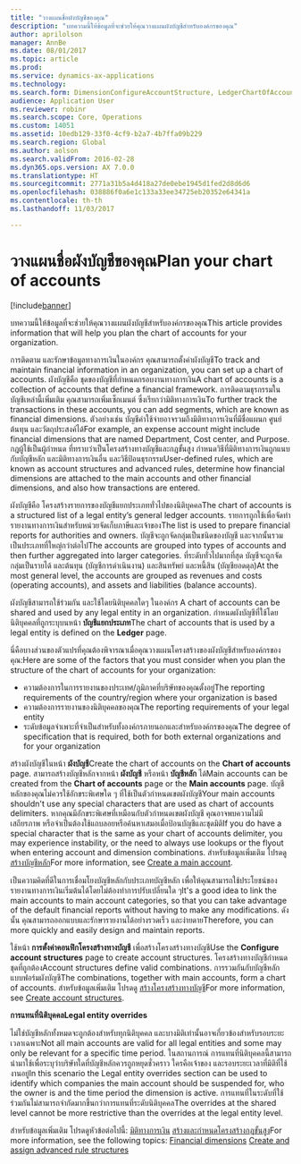 ```yaml
---
title: "วางแผนชื่อผังบัญชีของคุณ"
description: "บทความนี้ให้ข้อมูลที่จะช่วยให้คุณวางแผนผังบัญชีสำหรับองค์กรของคุณ"
author: aprilolson
manager: AnnBe
ms.date: 08/01/2017
ms.topic: article
ms.prod: 
ms.service: dynamics-ax-applications
ms.technology: 
ms.search.form: DimensionConfigureAccountStructure, LedgerChartOfAccounts
audience: Application User
ms.reviewer: robinr
ms.search.scope: Core, Operations
ms.custom: 14051
ms.assetid: 10edb129-33f0-4cf9-b2a7-4b7ffa09b229
ms.search.region: Global
ms.author: aolson
ms.search.validFrom: 2016-02-28
ms.dyn365.ops.version: AX 7.0.0
ms.translationtype: HT
ms.sourcegitcommit: 2771a31b5a4d418a27de0ebe1945d1fed2d8d6d6
ms.openlocfilehash: 038886f0a6e1c133a33ee34725eb20352e64341a
ms.contentlocale: th-th
ms.lasthandoff: 11/03/2017

---
```


# <a name="plan-your-chart-of-accounts"></a><span data-ttu-id="893cd-103">วางแผนชื่อผังบัญชีของคุณ</span><span class="sxs-lookup"><span data-stu-id="893cd-103">Plan your chart of accounts</span></span>

[!include[banner](../includes/banner.md)]


<span data-ttu-id="893cd-104">บทความนี้ให้ข้อมูลที่จะช่วยให้คุณวางแผนผังบัญชีสำหรับองค์กรของคุณ</span><span class="sxs-lookup"><span data-stu-id="893cd-104">This article provides information that will help you plan the chart of accounts for your organization.</span></span>

<span data-ttu-id="893cd-105">การติดตาม และรักษาข้อมูลทางการเงินในองค์กร คุณสามารถตั้งค่าผังบัญชี</span><span class="sxs-lookup"><span data-stu-id="893cd-105">To track and maintain financial information in an organization, you can set up a chart of accounts.</span></span> <span data-ttu-id="893cd-106">ผังบัญชีคือ ชุดของบัญชีที่กำหนดกรอบงานทางการเงิน</span><span class="sxs-lookup"><span data-stu-id="893cd-106">A chart of accounts is a collection of accounts that define a financial framework.</span></span> <span data-ttu-id="893cd-107">การติดตามธุรกรรมในบัญชีเหล่านี้เพิ่มเติม คุณสามารถเพิ่มเซ็กเมนต์ ซึ่งเรียกว่ามิติทางการเงิน</span><span class="sxs-lookup"><span data-stu-id="893cd-107">To further track the transactions in these accounts, you can add segments, which are known as financial dimensions.</span></span> <span data-ttu-id="893cd-108">ตัวอย่างเช่น บัญชีค่าใช้จ่ายอาจรวมถึงมิติทางการเงินที่มีชื่อแผนก ศูนย์ต้นทุน และวัตถุประสงค์ได้</span><span class="sxs-lookup"><span data-stu-id="893cd-108">For example, an expense account might include financial dimensions that are named Department, Cost center, and Purpose.</span></span> <span data-ttu-id="893cd-109">กฎผู้ใช้เป็นผู้กำหนด ที่ทราบว่าเป็นโครงสร้างทางบัญชีและกฎขั้นสูง กำหนดวิธีที่มิติทางการเงินถูกแนบกับบัญชีหลัก และมิติทางการเงินอื่น และวิธีป้อนธุรกรรม</span><span class="sxs-lookup"><span data-stu-id="893cd-109">User-defined rules, which are known as account structures and advanced rules, determine how financial dimensions are attached to the main accounts and other financial dimensions, and also how transactions are entered.</span></span> 

<span data-ttu-id="893cd-110">ผังบัญชีคือ โครงสร้างรายการของบัญชีแยกประเภททั่วไปของนิติบุคคล</span><span class="sxs-lookup"><span data-stu-id="893cd-110">The chart of accounts is a structured list of a legal entity’s general ledger accounts.</span></span> <span data-ttu-id="893cd-111">รายการถูกใช้เพื่อจัดทำรายงานทางการเงินสำหรับหน่วยจัดเก็บภาษีและเจ้าของ</span><span class="sxs-lookup"><span data-stu-id="893cd-111">The list is used to prepare financial reports for authorities and owners.</span></span> <span data-ttu-id="893cd-112">บัญชีจะถูกจัดกลุ่มเป็นชนิดของบัญชี และจากนั้นรวมเป็นประเภทที่ใหญ่กว่าต่อไป</span><span class="sxs-lookup"><span data-stu-id="893cd-112">The accounts are grouped into types of accounts and then further aggregated into larger categories.</span></span> <span data-ttu-id="893cd-113">ที่ระดับทั่วไปมากที่สุด บัญชีจะถูกจัดกลุ่มเป็นรายได้ และต้นทุน (บัญชีการดำเนินงาน) และสินทรัพย์ และหนี้สิน (บัญชียอดดุล)</span><span class="sxs-lookup"><span data-stu-id="893cd-113">At the most general level, the accounts are grouped as revenues and costs (operating accounts), and assets and liabilities (balance accounts).</span></span> 

<span data-ttu-id="893cd-114">ผังบัญชีสามารถใช้ร่วมกัน และใช้โดยนิติบุคคลใดๆ ในองค์กร </span><span class="sxs-lookup"><span data-stu-id="893cd-114">A chart of accounts can be shared and used by any legal entity in an organization.</span></span> <span data-ttu-id="893cd-115">กำหนดผังบัญชีที่ใช้โดยนิติบุคคลที่ถูกระบุบนหน้า **บัญชีแยกประเภท**</span><span class="sxs-lookup"><span data-stu-id="893cd-115">The chart of accounts that is used by a legal entity is defined on the **Ledger** page.</span></span> 

<span data-ttu-id="893cd-116">นี่คือบางส่วนของตัวแปรที่คุณต้องพิจารณาเมื่อคุณวางแผนโครงสร้างของผังบัญชีสำหรับองค์กรของคุณ:</span><span class="sxs-lookup"><span data-stu-id="893cd-116">Here are some of the factors that you must consider when you plan the structure of the chart of accounts for your organization:</span></span>

-   <span data-ttu-id="893cd-117">ความต้องการในการรายงานของประเทศ/ภูมิภาคที่บริษัทของคุณตั้งอยู่</span><span class="sxs-lookup"><span data-stu-id="893cd-117">The reporting requirements of the country/region where your organization is based</span></span>
-   <span data-ttu-id="893cd-118">ความต้องการรายงานของนิติบุคคลของคุณ</span><span class="sxs-lookup"><span data-stu-id="893cd-118">The reporting requirements of your legal entity</span></span>
-   <span data-ttu-id="893cd-119">ระดับข้อมูลจำเพาะที่จำเป็นสำหรับทั้งองค์กรภายนอกและสำหรับองค์กรของคุณ</span><span class="sxs-lookup"><span data-stu-id="893cd-119">The degree of specification that is required, both for both external organizations and for your organization</span></span>

<span data-ttu-id="893cd-120">สร้างผังบัญชีในหน้า **ผังบัญชี**</span><span class="sxs-lookup"><span data-stu-id="893cd-120">Create the chart of accounts on the **Chart of accounts** page.</span></span> <span data-ttu-id="893cd-121">สามารถสร้างบัญชีหลักจากหน้า **ผังบัญชี** หรือหน้า **บัญชีหลัก** ได้</span><span class="sxs-lookup"><span data-stu-id="893cd-121">Main accounts can be created from the **Chart of accounts** page or the **Main accounts** page.</span></span> <span data-ttu-id="893cd-122">บัญชีหลักของคุณไม่ควรใช้อักขระพิเศษใด ๆ ที่ใช้เป็นตัวกำหนดเขตผังบัญชี</span><span class="sxs-lookup"><span data-stu-id="893cd-122">Your main accounts shouldn't use any special characters that are used as chart of accounts delimiters.</span></span> <span data-ttu-id="893cd-123">หากคุณมีอักขระพิเศษที่เหมือนกับตัวกำหนดเขตผังบัญชี คุณอาจพบความไม่มีเสถียรภาพ หรือจำเป็นต้องใช้แถบลอยหรือค้นหาเสมอเมื่อป้อนบัญชีและชุดมิติ</span><span class="sxs-lookup"><span data-stu-id="893cd-123">If you do have a special character that is the same as your chart of accounts delimiter, you may experience instability, or the need to always use lookups or the flyout when entering account and dimension combinations.</span></span> <span data-ttu-id="893cd-124">สำหรับข้อมูลเพิ่มเติม โปรดดู [สร้างบัญชีหลัก](tasks/create-account-structures.md)</span><span class="sxs-lookup"><span data-stu-id="893cd-124">For more information, see [Create a main account](tasks/create-account-structures.md).</span></span>


<span data-ttu-id="893cd-125">เป็นความคิดที่ดีในการเชื่อมโยงบัญชีหลักกับประเภทบัญชีหลัก เพื่อให้คุณสามารถใช้ประโยชน์ของรายงานทางการเงินเริ่มต้นได้โดยไม่ต้องทำการปรับเปลี่ยนใด ๆ</span><span class="sxs-lookup"><span data-stu-id="893cd-125">It's a good idea to link the main accounts to main account categories, so that you can take advantage of the default financial reports without having to make any modifications.</span></span> <span data-ttu-id="893cd-126">ดังนั้น คุณสามารถออกแบบและรักษารายงานได้อย่างรวดเร็ว และง่ายดาย</span><span class="sxs-lookup"><span data-stu-id="893cd-126">Therefore, you can more quickly and easily design and maintain reports.</span></span> 

<span data-ttu-id="893cd-127">ใช้หน้า **การตั้งค่าคอนฟิกโครงสร้างทางบัญชี** เพื่อสร้างโครงสร้างทางบัญชี</span><span class="sxs-lookup"><span data-stu-id="893cd-127">Use the **Configure account structures** page to create account structures.</span></span> <span data-ttu-id="893cd-128">โครงสร้างทางบัญชีกำหนดชุดที่ถูกต้อง</span><span class="sxs-lookup"><span data-stu-id="893cd-128">Account structures define valid combinations.</span></span> <span data-ttu-id="893cd-129">การรวมกันกับบัญชีหลัก แบบฟอร์มผังบัญชี</span><span class="sxs-lookup"><span data-stu-id="893cd-129">The combinations, together with main accounts, form a chart of accounts.</span></span>  <span data-ttu-id="893cd-130">สำหรับข้อมูลเพิ่มเติม โปรดดู [สร้างโครงสร้างทางบัญชี](tasks/create-main-account.md)</span><span class="sxs-lookup"><span data-stu-id="893cd-130">For more information, see [Create account structures](tasks/create-main-account.md).</span></span>

<span data-ttu-id="893cd-131">**การแทนที่นิติบุคคล**</span><span class="sxs-lookup"><span data-stu-id="893cd-131">**Legal entity overrides**</span></span> 

<span data-ttu-id="893cd-132">ไม่ใช่บัญชีหลักทั้งหมดจะถูกต้องสำหรับทุกนิติบุคคล และบางมิติเท่านั้นอาจเกี่ยวข้องสำหรับรอบระยะเวลาเฉพาะ</span><span class="sxs-lookup"><span data-stu-id="893cd-132">Not all main accounts are valid for all legal entities and some may only be relevant for a specific time period.</span></span> <span data-ttu-id="893cd-133">ในสถานการณ์ การแทนที่นิติบุคคลนี้สามารถนำมาใช้เพื่อระบุว่าบริษัทใดที่บัญชีหลักควรถูกหยุดชั่วคราว ใครคือเจ้าของ และรอบระยะเวลาที่มิติที่ใช้งานอยู่</span><span class="sxs-lookup"><span data-stu-id="893cd-133">In this scenario the Legal entity overrides section can be used to identify which companies the main account should be suspended for, who the owner is and the time period the dimension is active.</span></span> <span data-ttu-id="893cd-134">การแทนที่ในระดับที่ใช้ร่วมกันไม่สามารถจำกัดมากขึ้นกว่าการแทนที่ระดับนิติบุคคล</span><span class="sxs-lookup"><span data-stu-id="893cd-134">The overrides at the shared level cannot be more restrictive than the overrides at the legal entity level.</span></span>

<span data-ttu-id="893cd-135">สำหรับข้อมูลเพิ่มเติม โปรดดูหัวข้อต่อไปนี้: [มิติทางการเงิน](financial-dimensions.md)
[สร้างและกำหนดโครงสร้างกฎขั้นสูง](tasks/create-assign-advanced-rule-structures.md)</span><span class="sxs-lookup"><span data-stu-id="893cd-135">For more information, see the following topics: [Financial dimensions](financial-dimensions.md)
[Create and assign advanced rule structures](tasks/create-assign-advanced-rule-structures.md)</span></span>




